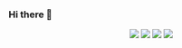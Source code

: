 ### Hi there 👋

<!--
**jessoliva/jessoliva** is a ✨ _special_ ✨ repository because its `README.md` (this file) appears on your GitHub profile.

Here are some ideas to get you started:

- 🔭 I’m currently working on ...
- 🌱 I’m currently learning ...
- 👯 I’m looking to collaborate on ...
- 🤔 I’m looking for help with ...
- 💬 Ask me about ...
- 📫 How to reach me: ...
- 😄 Pronouns: ...
- ⚡ Fun fact: ...
-->

<p align="center">
<img src="https://github-readme-stats.vercel.app/api/top-langs/?username=jessoliva&layout=compact&theme=omni">

<img src="https://github-readme-stats.vercel.app/api?username=jessoliva&theme=omni&show_icons=true&count_private=true">

<img src="https://github-readme-stats.vercel.app/api?username=jessoliva&theme=nightowl&show_icons=true&count_private=true">

<img src="https://github-readme-stats.vercel.app/api?username=jessoliva&theme=dracula&show_icons=true&count_private=true">
</p>
